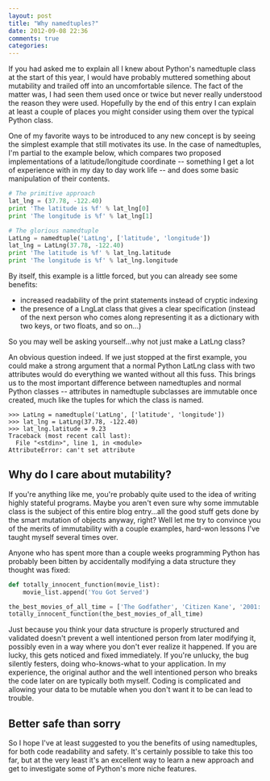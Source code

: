 ```yaml
---
layout: post
title: "Why namedtuples?"
date: 2012-09-08 22:36
comments: true
categories: 
---
```


If you had asked me to explain all I knew about Python's namedtuple class at
the start of this year, I would have probably muttered something about
mutability and trailed off into an uncomfortable silence. The fact of the
matter was, I had seen them used once or twice but never really understood the
reason they were used. Hopefully by the end of this entry I can explain at
least a couple of places you might consider using them over the typical Python
class.

One of my favorite ways to be introduced to any new concept is by seeing the
simplest example that still motivates its use. In the case of namedtuples, I'm
partial to the example below, which compares two proposed implementations of
a latitude/longitude coordinate -- something I get a lot of experience with in
my day to day work life -- and does some basic manipulation of their contents.

``` python
# The primitive approach
lat_lng = (37.78, -122.40)
print 'The latitude is %f' % lat_lng[0]
print 'The longitude is %f' % lat_lng[1]

# The glorious namedtuple
LatLng = namedtuple('LatLng', ['latitude', 'longitude'])
lat_lng = LatLng(37.78, -122.40)
print 'The latitude is %f' % lat_lng.latitude
print 'The longitude is %f' % lat_lng.longitude
```

By itself, this example is a little forced, but you can already see some benefits:
* increased readability of the print statements instead of cryptic indexing
* the presence of a LngLat class that gives a clear specification (instead of the next person who comes along representing it as a dictionary with two keys, or two floats, and so on...)

So you may well be asking yourself...why not just make a LatLng class?

An obvious question indeed. If we just stopped at the first example, you could
make a strong argument that a normal Python LatLng class with two attributes
would do everything we wanted without all this fuss. This brings us to the most
important difference between namedtuples and normal Python classes --
attributes in namedtuple subclasses are immutable once created, much like the
tuples for which the class is named. 

``` 
>>> LatLng = namedtuple('LatLng', ['latitude', 'longitude'])
>>> lat_lng = LatLng(37.78, -122.40) 
>>> lat_lng.latitude = 9.23
Traceback (most recent call last):
  File "<stdin>", line 1, in <module>
AttributeError: can't set attribute
```

## Why do I care about mutability? ##

If you're anything like me, you're probably quite used to the idea of writing
highly stateful programs. Maybe you aren't even sure why some immutable class
is the subject of this entire blog entry...all the good stuff gets done by the
smart mutation of objects anyway, right? Well let me try to convince you of the
merits of immutability with a couple examples, hard-won lessons I've taught
myself several times over.

Anyone who has spent more than a couple weeks programming Python has probably
been bitten by accidentally modifying a data structure they thought was fixed:

```python
def totally_innocent_function(movie_list):
    movie_list.append('You Got Served')

the_best_movies_of_all_time = ['The Godfather', 'Citizen Kane', '2001: A Space Odyssey']
totally_innocent_function(the_best_movies_of_all_time)
```

Just because you think your data structure is properly structured and validated
doesn't prevent a well intentioned person from later modifying it, possibly
even in a way where you don't ever realize it happened. If you are lucky, this
gets noticed and fixed immediately. If you're unlucky, the bug silently
festers, doing who-knows-what to your application. In my experience, the
original author and the well intentioned person who breaks the code later on
are typically both myself. Coding is complicated and allowing your data to be
mutable when you don't want it to be can lead to trouble.

## Better safe than sorry ##

So I hope I've at least suggested to you the benefits of using namedtuples, for
both code readability and safety. It's certainly possible to take this too far,
but at the very least it's an excellent way to learn a new approach and get to
investigate some of Python's more niche features.
